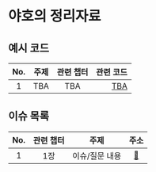 # 야호의 정리자료

## 예시 코드

| No. | 주제 | 관련 챕터 |    관련 코드 |
| :-: | :--: | :-------: | -----------: |
|  1  | TBA  |    TBA    | [TBA](./TBA) |

## 이슈 목록

| No. | 관련 챕터 |      주제      |          주소           |
| :-: | :-------: | :------------: | :---------------------: |
|  1  |    1장    | 이슈/질문 내용 | [:link:](이슈_주소_TBA) |
